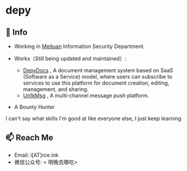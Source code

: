 # depy

## 🔭 Info

- Working in [Meituan](https://github.com/Meituan) Information Security Department.
- Works（Still being updated and maintained）:
    * [DepyDocs](https://docs.rce.ink/) , A document management system based on SaaS (Software as a Service) model, where users can subscribe to services to use this platform for document creation, editing, management, and sharing.
    * [Un1kMsg](https://un1kmsg.rce.ink/) , A multi-channel message push platform.

- A Bounty Hunter

I can't say what skills I'm good at like everyone else, I just keep learning

## 📫 Reach Me

- Email: i[AT]rce.ink
- 微信公众号: < 明晚去哪吃> 



